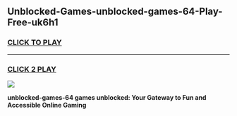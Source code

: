 
## Unblocked-Games-unblocked-games-64-Play-Free-uk6h1
<h3>
<a href="https://premium76.site?title=unblocked-games-64&ref=23A">CLICK TO PLAY</a></h3>
<hr>

<h3>
<a href="https://premium76.site?title=unblocked-games-64&ref=23A">CLICK 2 PLAY</a>
  
</h3>

<a href="https://premium76.site?title=unblocked-games-64&ref=23A"><img src="https://clearcache.store/games.png"></a>


**unblocked-games-64 games unblocked: Your Gateway to Fun and Accessible Online Gaming**
